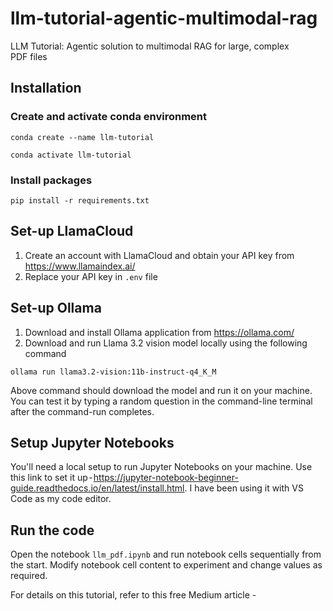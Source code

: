 # llm-tutorial-agentic-multimodal-rag
LLM Tutorial: Agentic solution to multimodal RAG for large, complex PDF files



## Installation

### Create and activate conda environment
`conda create --name llm-tutorial`

`conda activate llm-tutorial`

### Install packages
`pip install -r requirements.txt`

## Set-up LlamaCloud
1. Create an account with LlamaCloud and obtain your API key from https://www.llamaindex.ai/
2. Replace your API key in `.env` file

## Set-up Ollama
1. Download and install Ollama application from https://ollama.com/
2. Download and run Llama 3.2 vision model locally using the following command

```
ollama run llama3.2-vision:11b-instruct-q4_K_M
```

Above command should download the model and run it on your machine. You can test it by typing a random question in the command-line terminal after the command-run completes.

## Setup Jupyter Notebooks
You'll need a local setup to run Jupyter Notebooks on your machine. Use this link to set it up - https://jupyter-notebook-beginner-guide.readthedocs.io/en/latest/install.html. I have been using it with VS Code as my code editor.

## Run the code
Open the notebook `llm_pdf.ipynb` and run notebook cells sequentially from the start. Modify notebook cell content to experiment and change values as required.

For details on this tutorial, refer to this free Medium article - <LINK> 